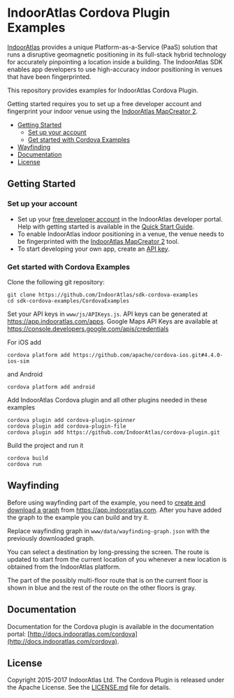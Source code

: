 
# IndoorAtlas Cordova Plugin Examples

[IndoorAtlas](https://www.indooratlas.com/) provides a unique Platform-as-a-Service (PaaS) solution that runs a disruptive geomagnetic positioning in its full-stack hybrid technology for accurately pinpointing a location inside a building. The IndoorAtlas SDK enables app developers to use high-accuracy indoor positioning in venues that have been fingerprinted.

This repository provides examples for IndoorAtlas Cordova Plugin.


Getting started requires you to set up a free developer account and fingerprint your indoor venue using the [IndoorAtlas MapCreator 2](https://play.google.com/store/apps/details?id=com.indooratlas.android.apps.jaywalker).

* [Getting Started](#getting-started)
    * [Set up your account](#set-up-your-account)
    * [Get started with Cordova Examples](#get-started-with-cordova-examples)
* [Wayfinding](#wayfinding)
* [Documentation](#documentation)
* [License](#license)

## Getting Started

### Set up your account

* Set up your [free developer account](https://app.indooratlas.com) in the IndoorAtlas developer portal. Help with getting started is available in the [Quick Start Guide](http://docs.indooratlas.com/quick-start-guide.html).
* To enable IndoorAtlas indoor positioning in a venue, the venue needs to be fingerprinted with the [IndoorAtlas MapCreator 2](https://play.google.com/store/apps/details?id=com.indooratlas.android.apps.jaywalker) tool.
* To start developing your own app, create an [API key](https://app.indooratlas.com/apps).

### Get started with Cordova Examples

Clone the following git repository:

```
git clone https://github.com/IndoorAtlas/sdk-cordova-examples
cd sdk-cordova-examples/CordovaExamples
```

Set your API keys in `www/js/APIKeys.js`. API keys can be generated at https://app.indooratlas.com/apps. Google Maps API Keys are available at https://console.developers.google.com/apis/credentials

For iOS add
```
cordova platform add https://github.com/apache/cordova-ios.git#4.4.0-ios-sim
```
and Android
```
cordova platform add android
```

Add IndoorAtlas Cordova plugin and all other plugins needed in these examples
```
cordova plugin add cordova-plugin-spinner
cordova plugin add cordova-plugin-file
cordova plugin add https://github.com/IndoorAtlas/cordova-plugin.git
```

Build the project and run it
```
cordova build
cordova run
```

## Wayfinding

Before using wayfinding part of the example, you need to [create and download a graph](https://docs.indooratlas.com/manage/wayfinding/) from https://app.indooratlas.com. After you have added the graph to the example you can build and try it.

Replace wayfinding graph in `www/data/wayfinding-graph.json` with the previously downloaded graph.

You can select a destination by long-pressing the screen. The route is updated to start from the current location of you whenever a new location is obtained from the IndoorAtlas platform.

The part of the possibly multi-floor route that is on the current floor is
shown in blue and the rest of the route on the other floors is gray.

## Documentation

Documentation for the Cordova plugin is available in the documentation portal: [http://docs.indooratlas.com/cordova](http://docs.indooratlas.com/cordova).

## License

Copyright 2015-2017 IndoorAtlas Ltd. The Cordova Plugin is released under the Apache License. See the [LICENSE.md](https://github.com/IndoorAtlas/sdk-cordova-examples/blob/master/LICENSE) file for details.
